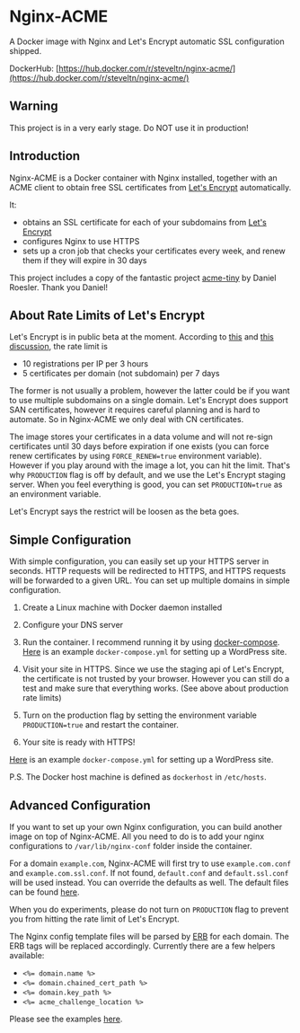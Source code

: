 # Nginx-ACME

A Docker image with Nginx and Let's Encrypt automatic SSL configuration shipped.

DockerHub: [https://hub.docker.com/r/steveltn/nginx-acme/](https://hub.docker.com/r/steveltn/nginx-acme/)

## Warning

This project is in a very early stage. Do NOT use it in production!

## Introduction

Nginx-ACME is a Docker container with Nginx installed, together with an ACME client to obtain free SSL certificates from [Let's Encrypt](https://letsencrypt.org) automatically.

It:

* obtains an SSL certificate for each of your subdomains from [Let's Encrypt](https://letsencrypt.org)
* configures Nginx to use HTTPS
* sets up a cron job that checks your certificates every week, and renew them if they will expire in 30 days

This project includes a copy of the fantastic project [acme-tiny](https://github.com/diafygi/acme-tiny) by Daniel Roesler. Thank you Daniel!

## About Rate Limits of Let's Encrypt

Let's Encrypt is in public beta at the moment. According to [this](https://community.letsencrypt.org/t/public-beta-rate-limits/4772) and [this discussion](https://community.letsencrypt.org/t/public-beta-rate-limits/4772/42), the rate limit is

* 10 registrations per IP per 3 hours
* 5 certificates per domain (not subdomain) per 7 days

The former is not usually a problem, however the latter could be if you want to use multiple subdomains on a single domain. Let's Encrypt does support SAN certificates, however it requires careful planning and is hard to automate. So in Nginx-ACME we only deal with CN certificates.

The image stores your certificates in a data volume and will not re-sign certificates until 30 days before expiration if one exists (you can force renew certificates by using `FORCE_RENEW=true` environment variable). However if you play around with the image a lot, you can hit the limit. That's why `PRODUCTION` flag is off by default, and we use the Let's Encrypt staging server. When you feel everything is good, you can set `PRODUCTION=true` as an environment variable.

Let's Encrypt says the restrict will be loosen as the beta goes.

## Simple Configuration

With simple configuration, you can easily set up your HTTPS server in seconds. HTTP requests will be redirected to HTTPS, and HTTPS requests will be forwarded to a given URL. You can set up multiple domains in simple configuration.

1. Create a Linux machine with Docker daemon installed

1. Configure your DNS server

1. Run the container. I recommend running it by using [docker-compose](https://docs.docker.com/compose/). [Here](https://github.com/SteveLTN/nginx-acme/blob/master/examples/wordpress/docker-compose.yml) is an example `docker-compose.yml` for setting up a WordPress site.

1. Visit your site in HTTPS. Since we use the staging api of Let's Encrypt, the certificate is not trusted by your browser. However you can still do a test and make sure that everything works. (See above about production rate limits)

1. Turn on the production flag by setting the environment variable `PRODUCTION=true` and restart the container.

1. Your site is ready with HTTPS!

[Here](https://github.com/SteveLTN/nginx-acme/blob/master/examples/wordpress/docker-compose.yml) is an example `docker-compose.yml` for setting up a WordPress site.

P.S. The Docker host machine is defined as `dockerhost` in `/etc/hosts`.

## Advanced Configuration

If you want to set up your own Nginx configuration, you can build another image on top of Nginx-ACME. All you need to do is to add your nginx configurations to `/var/lib/nginx-conf` folder inside the container.

For a domain `example.com`, Nginx-ACME will first try to use `example.com.conf` and `example.com.ssl.conf`. If not found, `default.conf` and `default.ssl.conf` will be used instead. You can override the defaults as well. The default files can be found [here](https://github.com/SteveLTN/nginx-acme/tree/master/nginx-conf).

When you do experiments, please do not turn on `PRODUCTION` flag to prevent you from hitting the rate limit of Let's Encrypt.

The Nginx config template files will be parsed by [ERB](http://www.stuartellis.eu/articles/erb/) for each domain. The ERB tags will be replaced accordingly. Currently there are a few helpers available:

* `<%= domain.name %>`
* `<%= domain.chained_cert_path %>`
* `<%= domain.key_path %>`
* `<%= acme_challenge_location %>`

Please see the examples [here](https://github.com/SteveLTN/nginx-acme/tree/master/examples/custom_config).
